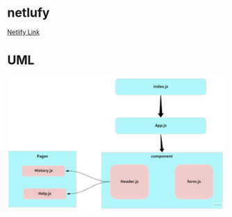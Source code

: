 # netlufy 
[Netlify Link ](https://628206958e33d563f32f95fd--resilient-sfogliatella-afcf2f.netlify.app/)


# UML 

![alt text](uml.jpg)

